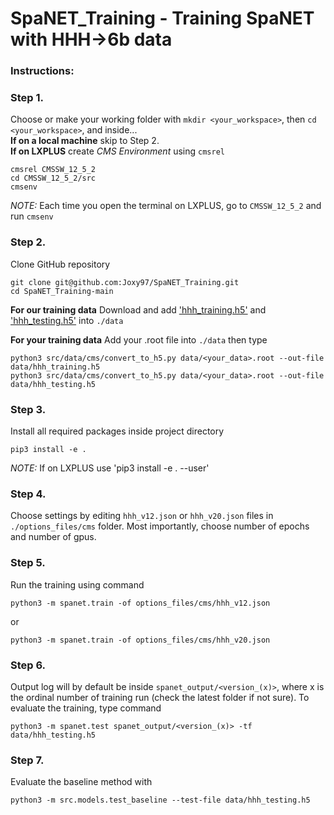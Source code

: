 # SpaNET_Training - Training SpaNET with HHH->6b data

### Instructions:

### Step 1.
Choose or make your working folder with `mkdir <your_workspace>`, then `cd <your_workspace>`, and inside...  
**If on a local machine** skip to Step 2.  
**If on LXPLUS** create _CMS Environment_ using `cmsrel` 
```
cmsrel CMSSW_12_5_2  
cd CMSSW_12_5_2/src  
cmsenv
```
_NOTE:_ Each time you open the terminal on LXPLUS, go to `CMSSW_12_5_2` and run `cmsenv`  

### Step 2.
Clone GitHub repository  
```
git clone git@github.com:Joxy97/SpaNET_Training.git  
cd SpaNET_Training-main
```
**For our training data**
Download and add ['hhh_training.h5'](https://drive.google.com/file/d/19gxW4YMMTjQaqk8_h-R1VIs5WzUOwTWj/view?usp=share_link) and ['hhh_testing.h5'](https://drive.google.com/file/d/1J_MjkpgUgWeFQdlezKosKY7LD5H-rsSm/view?usp=share_link) into `./data`

**For your training data**
Add your .root file into `./data` then type
```
python3 src/data/cms/convert_to_h5.py data/<your_data>.root --out-file data/hhh_training.h5
python3 src/data/cms/convert_to_h5.py data/<your_data>.root --out-file data/hhh_testing.h5
```

### Step 3.
Install all required packages inside project directory
```
pip3 install -e .
```
_NOTE:_ If on LXPLUS use 'pip3 install -e . --user'

### Step 4.
Choose settings by editing `hhh_v12.json` or `hhh_v20.json` files in `./options_files/cms` folder. Most importantly, choose number of epochs and number of gpus.

### Step 5.
Run the training using command
```
python3 -m spanet.train -of options_files/cms/hhh_v12.json
```  
or
```
python3 -m spanet.train -of options_files/cms/hhh_v20.json
```

### Step 6.
Output log will by default be inside `spanet_output/<version_(x)>`, where x is the ordinal number of training run (check the latest folder if not sure). To evaluate the training, type command
```
python3 -m spanet.test spanet_output/<version_(x)> -tf data/hhh_testing.h5
```

### Step 7.
Evaluate the baseline method with
```
python3 -m src.models.test_baseline --test-file data/hhh_testing.h5
```
